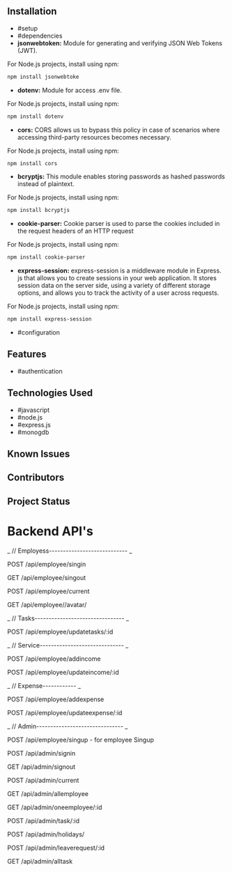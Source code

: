 ## Installation

- #setup
- #dependencies
- **jsonwebtoken:** Module for generating and verifying JSON Web Tokens (JWT).

For Node.js projects, install using npm:

```sh
npm install jsonwebtoke

```

- **dotenv:** Module for access .env file.

For Node.js projects, install using npm:

```sh
npm install dotenv

```

- **cors:** CORS allows us to bypass this policy in case of scenarios where accessing third-party resources becomes necessary.

For Node.js projects, install using npm:

```sh
npm install cors

```

- **bcryptjs:** This module enables storing passwords as hashed passwords instead of plaintext.

For Node.js projects, install using npm:

```sh
npm install bcryptjs

```

- **cookie-parser:** Cookie parser is used to parse the cookies included in the request headers of an HTTP request

For Node.js projects, install using npm:

```sh
npm install cookie-parser

```

- **express-session:** express-session is a middleware module in Express. js that allows you to create sessions in your web application. It stores session data on the server side, using a variety of different storage options, and allows you to track the activity of a user across requests.

For Node.js projects, install using npm:

```sh
npm install express-session

```

- #configuration

## Features

- #authentication

## Technologies Used

- #javascript
- #node.js
- #express.js
- #monogdb

## Known Issues

## Contributors

## Project Status

<h1>Backend API's</h1>

_ // Employess---------------------------- _

<p>POST /api/employee/singin</p>
<p>GET /api/employee/singout</p>
<p>POST /api/employee/current</p>
<p>GET /api/employee//avatar/</p>

_ // Tasks-------------------------------- _

<p>POST /api/employee/updatetasks/:id</p>

_ // Service------------------------------ _

<p> POST /api/employee/addincome</p>
<p>POST /api/employee/updateincome/:id</p>

_ // Expense------------ _

<p>POST /api/employee/addexpense</p>
<p>POST /api/employee/updateexpense/:id</p>

_ // Admin------------------------------- _

<p>POST /api/employee/singup - for employee Singup</p>
<p>POST /api/admin/signin</p>
<p>GET /api/admin/signout</p>
<p>POST /api/admin/current</p>

<p>GET /api/admin/allemployee</p>
<p>GET /api/admin/oneemployee/:id</p>
<p>POST /api/admin/task/:id</p>
<p>POST /api/admin/holidays/</p>
<p>POST /api/admin/leaverequest/:id</p>
<p>GET  /api/admin/alltask </p>
